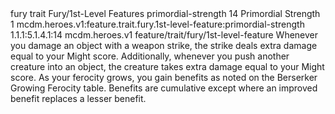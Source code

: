 <ability>
  <metadata>
    <class>fury</class>
    <feature_type>trait</feature_type>
    <file_dpath>Fury/1st-Level Features</file_dpath>
    <item_id>primordial-strength</item_id>
    <item_index>14</item_index>
    <item_name>Primordial Strength</item_name>
    <level>1</level>
    <scc>mcdm.heroes.v1:feature.trait.fury.1st-level-feature:primordial-strength</scc>
    <scdc>1.1.1:5.1.4.1:14</scdc>
    <source>mcdm.heroes.v1</source>
    <type>feature/trait/fury/1st-level-feature</type>
  </metadata>
  <effects>
    <effect type="mundane">Whenever you damage an object with a weapon strike, the strike deals extra damage equal to your Might score. Additionally, whenever you push another creature into an object, the creature takes extra damage equal to your Might score.
As your ferocity grows, you gain benefits as noted on the Berserker Growing Ferocity table. Benefits are cumulative except where an improved benefit replaces a lesser benefit.</effect>
  </effects>
</ability>

